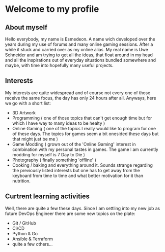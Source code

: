 # Welcome to my profile
## About myself
Hello everybody, my name is Esmedeon. A name wich developed over the years during my use of forums and many online gaming sessions. 
After a while it stuck and carried over as my online alias. My real name is Uwe Schneider and am trying to get all the ideas, that float around in my head
and all the inspirations out of everyday situations bundled somewhere and maybe, with time into hopefully many useful projects.

## Interests
My interests are quite widespread and of course not every one of those receive the same focus, the day has only 24 hours after all. 
Anyways, here we go with a short list:
- 3D Artwork
- Programming ( one of those topics that can't get enough time but for which I have way to many ideas to be healty )
- Online Gaming ( one of the topics I really would like to program for one of these days. The topics for games seem a bit onesided these days but that might just be me )
- Game Modding ( grown out of the 'Online Gaming' interest in combination with my personal tastes in games. The game I am currently modding for myself is 7 Day to Die )
- Photography ( finally something 'offline' )
- Cooking / baking and everything around it. Sounds strange regarding the previously listed interests but one has to get away from the keyboard from time to time and what better motivation for it than nutrition.

## Curtrent learning activities
Well, there are quite a few these days. Since I am settling into my new job as future DevOps Engineer there are some new topics on the plate:
- Git / GitHub
- Ci/CD
- Python & Go
- Ansible & Terraform
- quite a few others...

<!---
Esmedeon/Esmedeon is a ✨ special ✨ repository because its `README.md` (this file) appears on your GitHub profile.
You can click the Preview link to take a look at your changes.
--->
